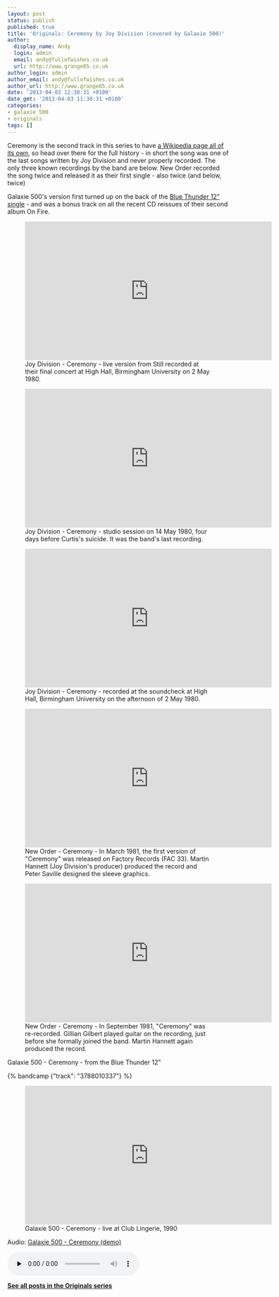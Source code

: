```yaml
---
layout: post
status: publish
published: true
title: 'Originals: Ceremony by Joy Division (covered by Galaxie 500)'
author:
  display_name: Andy
  login: admin
  email: andy@fullofwishes.co.uk
  url: http://www.grange85.co.uk
author_login: admin
author_email: andy@fullofwishes.co.uk
author_url: http://www.grange85.co.uk
date: '2013-04-03 12:30:31 +0100'
date_gmt: '2013-04-03 11:30:31 +0100'
categories:
- galaxie 500
- originals
tags: []
---
```

<p>Ceremony is the second track in this series to have <a href="http://en.wikipedia.org/wiki/Ceremony_%28song%29">a Wikipedia page all of its own</a>, so head over there for the full history - in short the song was one of the last songs written by Joy Division and never properly recorded. The only three known recordings by the band are below. New Order recorded the song twice and released it as their first single - also twice (and below, twice)</p>
<p>Galaxie 500's version first turned up on the back of the <a href="/database/release/blue-thunder-ep/">Blue Thunder 12" single</a> - and was a bonus track on all the recent CD reissues of their second album On Fire.<br /></p>

<figure class="caption aligncenter"><iframe width="560" height="315" src="https://www.youtube.com/embed/OH_tZKDOpU4" frameborder="0" allowfullscreen></iframe><figcaption class="caption-text">Joy Division - Ceremony - live version from Still recorded at their final concert at High Hall, Birmingham University on 2 May 1980.</figcaption></figure>

<figure class="caption aligncenter"><iframe width="560" height="315" src="https://www.youtube.com/embed/dYDXBI5ydxM" frameborder="0" allowfullscreen></iframe><figcaption class="caption-text">Joy Division - Ceremony - studio session on 14 May 1980, four days before Curtis's suicide. It was the band's last recording.</figcaption></figure>

<figure class="caption aligncenter"><iframe width="560" height="315" src="https://www.youtube.com/embed/ivxyQ1vT9LM" frameborder="0" allowfullscreen></iframe><figcaption class="caption-text">Joy Division - Ceremony - recorded at the soundcheck at High Hall, Birmingham University on the afternoon of 2 May 1980.</figcaption></figure>

<figure class="caption aligncenter"><iframe width="560" height="315" src="https://www.youtube.com/embed/DWPIotDeNLs" frameborder="0" allowfullscreen></iframe><figcaption class="caption-text">New Order - Ceremony - In March 1981, the first version of "Ceremony" was released on Factory Records (FAC 33). Martin Hannett (Joy Division's producer) produced the record and Peter Saville designed the sleeve graphics.</figcaption></figure>

<figure class="caption aligncenter"><iframe width="560" height="315" src="https://www.youtube.com/embed/rVWO6yE_c40" frameborder="0" allowfullscreen></iframe><figcaption class="caption-text">New Order - Ceremony - In September 1981, "Ceremony" was re-recorded. Gillian Gilbert played guitar on the recording, just before she formally joined the band. Martin Hannett again produced the record.</figcaption></figure>

<p>Galaxie 500 - Ceremony - from the Blue Thunder 12"</p>
{% bandcamp {"track": "3788010337"} %}

<figure class="caption aligncenter"><iframe width="560" height="315" src="https://www.youtube.com/embed/av2ApbIdNSI" frameborder="0" allowfullscreen></iframe><figcaption class="caption-text">Galaxie 500 - Ceremony - live at Club Lingerie, 1990</figcaption></figure>

<div class="well"><p class="audio">Audio: <a href="https://media.fullofwishes.co.uk/01-galaxie_500/audio/1989-02_Galaxie-500_Slash-demos_Ceremony_(demo).mp3">Galaxie 500 - Ceremony (demo)</a></p><audio controls="controls" preload="none" src="https://media.fullofwishes.co.uk/01-galaxie_500/audio/1989-02_Galaxie-500_Slash-demos_Ceremony_(demo).mp3"></audio></div>

<p><strong><a href="/category/originals/" title="List: Originals">See all posts in the Originals series</a></strong></p>
